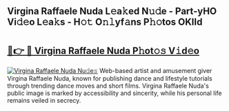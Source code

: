 ## Virgina Raffaele Nuda L𝚎a𝚔ed N𝚞𝚍e - Part-yHO Vi𝚍𝚎o L𝚎a𝚔s - H𝚘𝚝 O𝚗𝚕yf𝚊ns P𝚑𝚘tos OKIId

# <h2><a href="http://kfae0t.oniu.top/?m=Virgina+Raffaele+Nuda">🔗👉 🔴 Virgina Raffaele Nuda P𝚑ot𝚘𝚜 V𝚒d𝚎o</a></h2>

[![Virgina Raffaele Nuda Nu𝚍e𝚜](https://i.imgur.com/0qMVB7G.gif)](http://kfae0t.oniu.top/?m=Virgina+Raffaele+Nuda)
Web-based artist and amusement giver Virgina Raffaele Nuda, known for publishing dance and lifestyle tutorials through trending dance moves and short films. Virgina Raffaele Nuda's public image is marked by accessibility and sincerity, while his personal life remains veiled in secrecy.  
